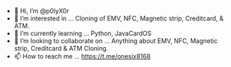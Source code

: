 - 👋 Hi, I’m @p0lyX0r
- 👀 I’m interested in ... Cloning of EMV, NFC, Magnetic strip, Creditcard, & ATM.
- 🌱 I’m currently learning ... Python, JavaCardOS
- 💞️ I’m looking to collaborate on ... Anything about EMV, NFC, Magnetic strip, Creditcard & ATM Cloning.
- 📫 How to reach me ... https://t.me/onesix8168
